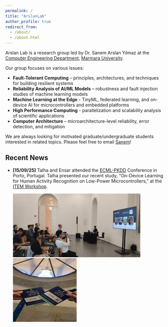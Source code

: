 ```yaml
---
permalink: /
title: "ArslanLab"
author_profile: true
redirect_from: 
  - /about/
  - /about.html
---
```


Arslan Lab is a research group led by Dr. Sanem Arslan Yılmaz at the [Computer Engineering Department](https://cse-eng.marmara.edu.tr/),  [Marmara University](https://www.marmara.edu.tr).

Our group focuses on various issues:

- **Fault-Tolerant Computing** – principles, architectures, and techniques for building resilient systems
- **Reliability Analysis of AI/ML Models** – robustness and fault injection studies of machine learning models
- **Machine Learning at the Edge** - TinyML, federated learning, and on-device AI for microcontrollers and embedded platforms
- **High Performance Computing** - parallelization and scalability analysis of scientific applications
- **Computer Architecture** – microarchitecture-level reliability, error detection, and mitigation



We are always looking for motivated graduate/undergraduate students interested in related topics. Please feel free to email [Sanem](mailto:sanem.arslan@marmara.edu.tr)!


## Recent News

- **[15/09/25]** Talha and Ensar attended the [ECML-PKDD](https://ecmlpkdd.org/2025/) Conference in Porto, Portugal. Talha presented our recent study, “On-Device Learning for Human Activity Recognition on Low-Power Microcontrollers,” at the [ITEM Workshop](https://www.item-workshop.org/).

  <img src='/images/Talha.jpeg' width="400" height="200">
  <img src='/images/TalhaEnsar.jpeg' width="200" height="200">



